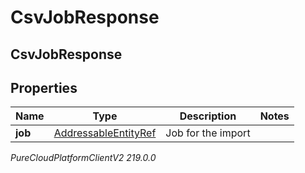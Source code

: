 # CsvJobResponse

## CsvJobResponse

## Properties

|Name | Type | Description | Notes|
|------------ | ------------- | ------------- | -------------|
| **job** | [AddressableEntityRef](AddressableEntityRef) | Job for the import | |



_PureCloudPlatformClientV2 219.0.0_
